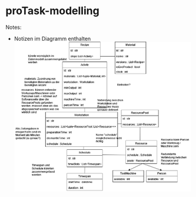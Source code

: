 # proTask-modelling
Notes:
+ Notizen im Diagramm enthalten
![alt text](https://github.com/dhutter-fhv/proTask-modelling/blob/master/UML.png?raw=true)
